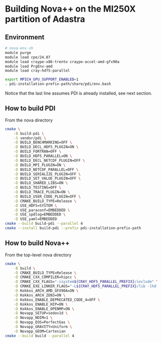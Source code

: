 <!--
SPDX-FileCopyrightText: 2025 The HERACLES++ development team, see COPYRIGHT.md file

SPDX-License-Identifier: MIT
-->

# Building Nova++ on the MI250X partition of Adastra

## Environment

```bash
# nova-env.sh
module purge
module load cpe/24.07
module load craype-x86-trento craype-accel-amd-gfx90a
module load PrgEnv-amd
module load cray-hdf5-parallel

export MPICH_GPU_SUPPORT_ENABLED=1
. pdi-installation-prefix-path/share/pdi/env.bash
```

Notice that the last line assumes PDI is already installed, see next section.

## How to build PDI

From the nova directory

```bash
cmake \
    -B build-pdi \
    -S vendor/pdi \
    -D BUILD_BENCHMARKING=OFF \
    -D BUILD_DECL_HDF5_PLUGIN=ON \
    -D BUILD_FORTRAN=OFF \
    -D BUILD_HDF5_PARALLEL=ON \
    -D BUILD_DECL_NETCDF_PLUGIN=OFF \
    -D BUILD_MPI_PLUGIN=ON \
    -D BUILD_NETCDF_PARALLEL=OFF \
    -D BUILD_SERIALIZE_PLUGIN=OFF \
    -D BUILD_SET_VALUE_PLUGIN=OFF \
    -D BUILD_SHARED_LIBS=ON \
    -D BUILD_TESTING=OFF \
    -D BUILD_TRACE_PLUGIN=ON \
    -D BUILD_USER_CODE_PLUGIN=OFF \
    -D CMAKE_BUILD_TYPE=Release \
    -D USE_HDF5=SYSTEM \
    -D USE_paraconf=EMBEDDED \
    -D USE_spdlog=EMBEDDED \
    -D USE_yaml=EMBEDDED
cmake --build build-pdi --parallel 4
cmake --install build-pdi --prefix pdi-installation-prefix-path
```

## How to build Nova++

From the top-level nova directory

```bash
cmake \
    -B build \
    -D CMAKE_BUILD_TYPE=Release \
    -D CMAKE_CXX_COMPILER=hipcc \
    -D CMAKE_CXX_FLAGS="-isystem${CRAY_HDF5_PARALLEL_PREFIX}/include" \
    -D CMAKE_EXE_LINKER_FLAGS="-L${CRAY_HDF5_PARALLEL_PREFIX}/lib -lhdf5_hl_parallel -lhdf5_parallel" \
    -D Kokkos_ARCH_AMD_GFX90A=ON \
    -D Kokkos_ARCH_ZEN3=ON \
    -D Kokkos_ENABLE_DEPRECATED_CODE_4=OFF \
    -D Kokkos_ENABLE_HIP=ON \
    -D Kokkos_ENABLE_OPENMP=ON \
    -D Novapp_SETUP=sedov1d \
    -D Novapp_NDIM=1 \
    -D Novapp_EOS=PerfectGas \
    -D Novapp_GRAVITY=Uniform \
    -D Novapp_GEOM=Cartesian
cmake --build build --parallel 4
```
